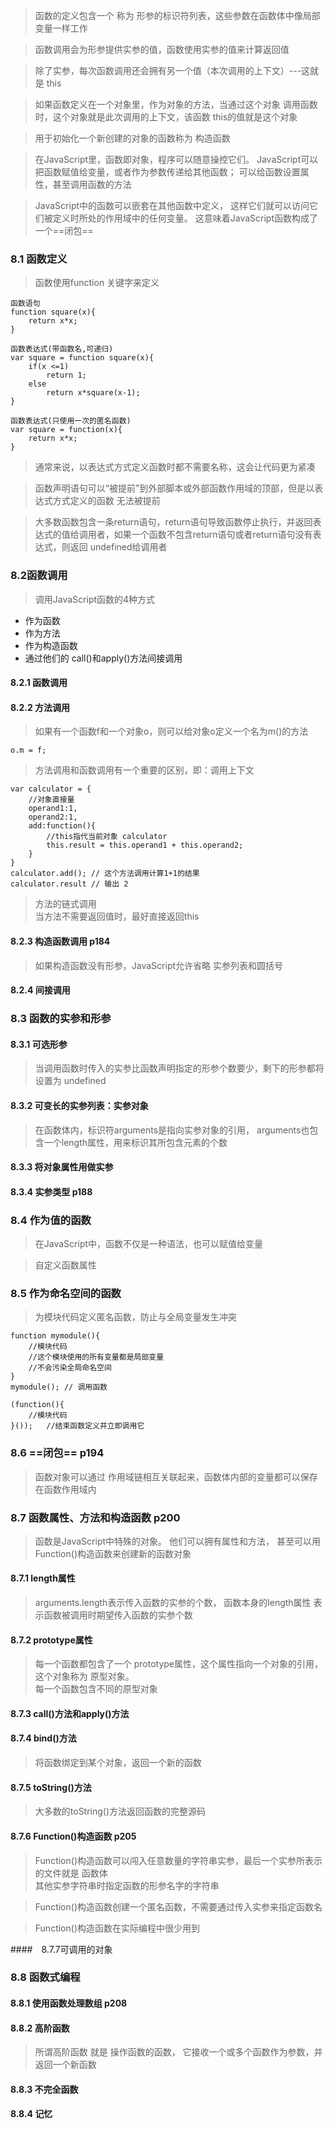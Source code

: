 >函数的定义包含一个 称为 形参的标识符列表，这些参数在函数体中像局部变量一样工作  

>函数调用会为形参提供实参的值，函数使用实参的值来计算返回值  

>除了实参，每次函数调用还会拥有另一个值（本次调用的上下文）---这就是 this  

>如果函数定义在一个对象里，作为对象的方法，当通过这个对象 调用函数时，这个对象就是此次调用的上下文，该函数 this的值就是这个对象  

>用于初始化一个新创建的对象的函数称为 构造函数

>在JavaScript里，函数即对象，程序可以随意操控它们。 JavaScript可以把函数赋值给变量，或者作为参数传递给其他函数； 可以给函数设置属性，甚至调用函数的方法

>JavaScript中的函数可以嵌套在其他函数中定义， 这样它们就可以访问它们被定义时所处的作用域中的任何变量。 这意味着JavaScript函数构成了一个==闭包==

### 8.1 函数定义
>函数使用function 关键字来定义

    
    函数语句
    function square(x){
        return x*x;
    }
    
    函数表达式(带函数名,可递归)
    var square = function square(x){
        if(x <=1) 
            return 1;
        else
            return x*square(x-1);
    }
    
    函数表达式(只使用一次的匿名函数)
    var square = function(x){
        return x*x;
    }
>通常来说，以表达式方式定义函数时都不需要名称，这会让代码更为紧凑

>函数声明语句可以“被提前”到外部脚本或外部函数作用域的顶部，但是以表达式方式定义的函数 无法被提前

>大多数函数包含一条return语句，return语句导致函数停止执行，并返回表达式的值给调用者，如果一个函数不包含return语句或者return语句没有表达式，则返回 undefined给调用者
### 8.2函数调用
>调用JavaScript函数的4种方式
- 作为函数
- 作为方法
- 作为构造函数
- 通过他们的 call()和apply()方法间接调用
#### 8.2.1 函数调用

#### 8.2.2 方法调用
>如果有一个函数f和一个对象o，则可以给对象o定义一个名为m()的方法

    o.m = f;
    
>方法调用和函数调用有一个重要的区别，即：调用上下文

    var calculator = {
        //对象直接量
        operand1:1,
        operand2:1,
        add:function(){
            //this指代当前对象 calculator
            this.result = this.operand1 + this.operand2;
        }
    }
    calculator.add(); // 这个方法调用计算1+1的结果
    calculator.result // 输出 2
>方法的链式调用  
当方法不需要返回值时，最好直接返回this
#### 8.2.3 构造函数调用 p184
>如果构造函数没有形参，JavaScript允许省略 实参列表和圆括号
#### 8.2.4 间接调用

### 8.3 函数的实参和形参
#### 8.3.1 可选形参
>当调用函数时传入的实参比函数声明指定的形参个数要少，剩下的形参都将设置为 undefined 
#### 8.3.2 可变长的实参列表：实参对象
>在函数体内，标识符arguments是指向实参对象的引用，   arguments也包含一个length属性，用来标识其所包含元素的个数
#### 8.3.3 将对象属性用做实参

#### 8.3.4 实参类型    p188

### 8.4 作为值的函数
>在JavaScript中，函数不仅是一种语法，也可以赋值给变量

>自定义函数属性

### 8.5 作为命名空间的函数
>为模块代码定义匿名函数，防止与全局变量发生冲突

    function mymodule(){
        //模块代码
        //这个模块使用的所有变量都是局部变量
        //不会污染全局命名空间
    }
    mymodule(); // 调用函数
    
    (function(){
        //模块代码
    }());   //结束函数定义并立即调用它

### 8.6 ==闭包==   p194
>函数对象可以通过 作用域链相互关联起来，函数体内部的变量都可以保存在函数作用域内  

### 8.7 函数属性、方法和构造函数 p200
>函数是JavaScript中特殊的对象。 他们可以拥有属性和方法， 甚至可以用 Function()构造函数来创建新的函数对象  
#### 8.7.1 length属性
> arguments.length表示传入函数的实参的个数， 函数本身的length属性 表示函数被调用时期望传入函数的实参个数
#### 8.7.2 prototype属性
> 每一个函数都包含了一个 prototype属性，这个属性指向一个对象的引用，这个对象称为  原型对象。  
每一个函数包含不同的原型对象
#### 8.7.3 call()方法和apply()方法

#### 8.7.4 bind()方法  
>将函数绑定到某个对象，返回一个新的函数
#### 8.7.5 toString()方法
>大多数的toString()方法返回函数的完整源码
#### 8.7.6 Function()构造函数 p205
>Function()构造函数可以闯入任意数量的字符串实参，最后一个实参所表示的文件就是 函数体   
其他实参字符串时指定函数的形参名字的字符串   

>Function()构造函数创建一个匿名函数，不需要通过传入实参来指定函数名 

> Function()构造函数在实际编程中很少用到

####　8.7.7可调用的对象

### 8.8 函数式编程
#### 8.8.1 使用函数处理数组 p208
#### 8.8.2 高阶函数
>所谓高阶函数 就是 操作函数的函数， 它接收一个或多个函数作为参数，并返回一个新函数

#### 8.8.3 不完全函数

#### 8.8.4 记忆


































